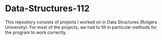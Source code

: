 # Data-Structures-112
This repository consists of projects I worked on in Data Structures (Rutgers University). For most of the projects, we had to fill in particular methods for the program to work correctly. 
